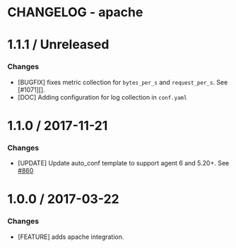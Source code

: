 # CHANGELOG - apache

1.1.1 / Unreleased
==================
### Changes

* [BUGFIX] fixes metric collection for `bytes_per_s` and `request_per_s`. See [#1071][].
* [DOC] Adding configuration for log collection in `conf.yaml`


1.1.0 / 2017-11-21
==================
### Changes

* [UPDATE] Update auto_conf template to support agent 6 and 5.20+. See [#860][]

1.0.0 / 2017-03-22
==================

### Changes

* [FEATURE] adds apache integration.

<!--- The following link definition list is generated by PimpMyChangelog --->
[#860]: https://github.com/DataDog/integrations-core/issues/860

